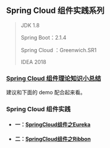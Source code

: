 ## Spring Cloud 组件实践系列
> JDK 1.8
>
> Spring Boot：2.1.4
>
> Spring Cloud ：Greenwich.SR1
>
> IDEA 2018 

### [Spring Cloud 组件理论知识小总结](./md/SpringCloud组件理论知识.md)

建议和下面的 demo 配合起来看。

### Spring Cloud 组件实践
+ #### 一：[SpringCloud组件之Eureka](./md/SpringCloud组件之Eureka.md)

+ ####  二：[SpringCloud组件之Ribbon](./md/SpringCloud组件之Ribbon.md)

